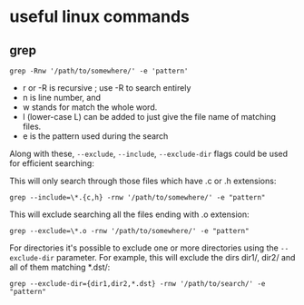 # useful linux commands

## grep

`grep -Rnw '/path/to/somewhere/' -e 'pattern'`

- r or -R is recursive ; use -R to search entirely
- n is line number, and
- w stands for match the whole word.
- l (lower-case L) can be added to just give the file name of matching files.
- e is the pattern used during the search

Along with these, `--exclude`, `--include`, `--exclude-dir` flags could be used for efficient searching:

This will only search through those files which have .c or .h extensions:

`grep --include=\*.{c,h} -rnw '/path/to/somewhere/' -e "pattern"`

This will exclude searching all the files ending with .o extension:

`grep --exclude=\*.o -rnw '/path/to/somewhere/' -e "pattern"`

For directories it's possible to exclude one or more directories using the `--exclude-dir` parameter. For example, this will exclude the dirs dir1/, dir2/ and all of them matching *.dst/:

`grep --exclude-dir={dir1,dir2,*.dst} -rnw '/path/to/search/' -e "pattern"`
